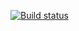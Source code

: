 [![Build status](https://ci.appveyor.com/api/projects/status/j4g8mlxtomrr32lt?svg=true)](https://ci.appveyor.com/project/Ilgatilov/postmanecho)